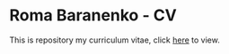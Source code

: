 # Roma Baranenko - CV

This is repository my curriculum vitae, click [here](https://roma-bb8.github.io) to view.
